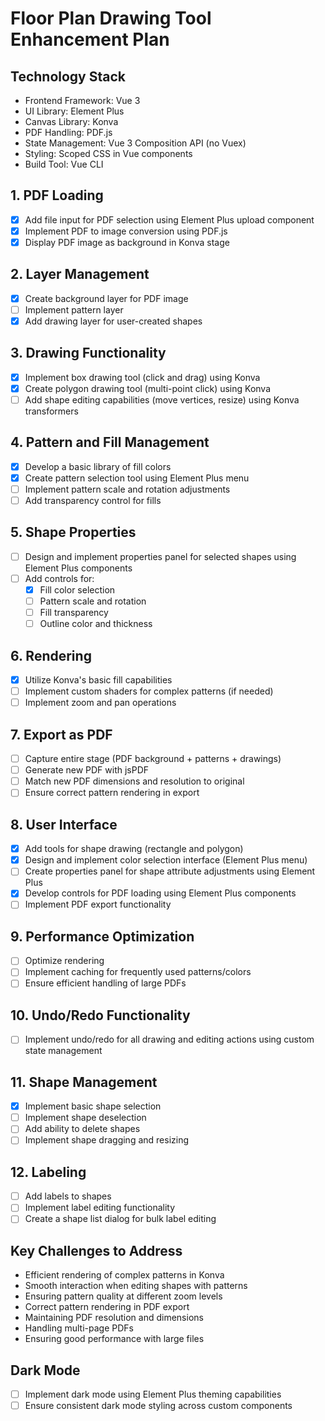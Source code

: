 # Floor Plan Drawing Tool Enhancement Plan

## Technology Stack
- Frontend Framework: Vue 3
- UI Library: Element Plus
- Canvas Library: Konva
- PDF Handling: PDF.js
- State Management: Vue 3 Composition API (no Vuex)
- Styling: Scoped CSS in Vue components
- Build Tool: Vue CLI

## 1. PDF Loading
- [x] Add file input for PDF selection using Element Plus upload component
- [x] Implement PDF to image conversion using PDF.js
- [x] Display PDF image as background in Konva stage

## 2. Layer Management
- [x] Create background layer for PDF image
- [ ] Implement pattern layer
- [x] Add drawing layer for user-created shapes

## 3. Drawing Functionality
- [x] Implement box drawing tool (click and drag) using Konva
- [x] Create polygon drawing tool (multi-point click) using Konva
- [ ] Add shape editing capabilities (move vertices, resize) using Konva transformers

## 4. Pattern and Fill Management
- [x] Develop a basic library of fill colors
- [x] Create pattern selection tool using Element Plus menu
- [ ] Implement pattern scale and rotation adjustments
- [ ] Add transparency control for fills

## 5. Shape Properties
- [ ] Design and implement properties panel for selected shapes using Element Plus components
- [ ] Add controls for:
  - [x] Fill color selection
  - [ ] Pattern scale and rotation
  - [ ] Fill transparency
  - [ ] Outline color and thickness

## 6. Rendering
- [x] Utilize Konva's basic fill capabilities
- [ ] Implement custom shaders for complex patterns (if needed)
- [ ] Implement zoom and pan operations

## 7. Export as PDF
- [ ] Capture entire stage (PDF background + patterns + drawings)
- [ ] Generate new PDF with jsPDF
- [ ] Match new PDF dimensions and resolution to original
- [ ] Ensure correct pattern rendering in export

## 8. User Interface
- [x] Add tools for shape drawing (rectangle and polygon)
- [x] Design and implement color selection interface (Element Plus menu)
- [ ] Create properties panel for shape attribute adjustments using Element Plus
- [x] Develop controls for PDF loading using Element Plus components
- [ ] Implement PDF export functionality

## 9. Performance Optimization
- [ ] Optimize rendering
- [ ] Implement caching for frequently used patterns/colors
- [ ] Ensure efficient handling of large PDFs

## 10. Undo/Redo Functionality
- [ ] Implement undo/redo for all drawing and editing actions using custom state management

## 11. Shape Management
- [x] Implement basic shape selection
- [ ] Implement shape deselection
- [ ] Add ability to delete shapes
- [ ] Implement shape dragging and resizing

## 12. Labeling
- [ ] Add labels to shapes
- [ ] Implement label editing functionality
- [ ] Create a shape list dialog for bulk label editing

## Key Challenges to Address
- Efficient rendering of complex patterns in Konva
- Smooth interaction when editing shapes with patterns
- Ensuring pattern quality at different zoom levels
- Correct pattern rendering in PDF export
- Maintaining PDF resolution and dimensions
- Handling multi-page PDFs
- Ensuring good performance with large files

## Dark Mode
- [ ] Implement dark mode using Element Plus theming capabilities
- [ ] Ensure consistent dark mode styling across custom components
